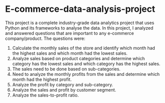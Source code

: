 # E-commerce-data-analysis-project

This project is a complete industry-grade data analytics project that uses Python and its frameworks to analyse the data.
In this project, I analyzed and answered questions that are important to any e-commerce company/product.
The questions were:
1. Calculate the monthly sales of the store and identify which month had the highest sales and which month had the lowest sales.
2. Analyze sales based on product categories and determine which category has the lowest sales and which category has the highest sales.
3. The sales need to be done based on sub-categories.
4. Need to analyze the monthly profits from the sales and determine which month had the highest profit.
5. Analyze the profit by category and sub-category.
6. Analyze the sales and profit by customer segment.
7. Analyze the sales-to-profit ratio.
